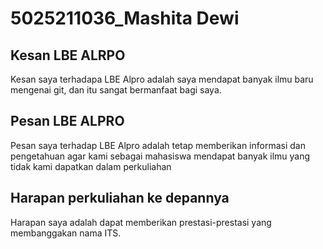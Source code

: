 # 5025211036_Mashita Dewi

## Kesan LBE ALRPO
Kesan saya terhadapa LBE Alpro adalah saya mendapat banyak ilmu baru mengenai git, dan itu sangat bermanfaat bagi saya. 

## Pesan LBE ALPRO
Pesan saya terhadap LBE Alpro adalah tetap memberikan informasi dan pengetahuan agar kami sebagai mahasiswa mendapat banyak ilmu yang tidak kami dapatkan dalam perkuliahan

## Harapan perkuliahan ke depannya
Harapan saya adalah dapat memberikan prestasi-prestasi yang membanggakan nama ITS.